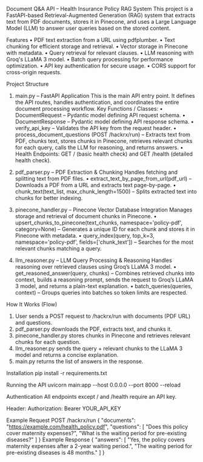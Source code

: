 Document Q&A API – Health Insurance Policy RAG System
This project is a FastAPI-based Retrieval-Augmented Generation (RAG) system that extracts text from PDF documents, stores it in Pinecone, and uses a Large Language Model (LLM) to answer user queries based on the stored content.

Features
•	PDF text extraction from a URL using pdfplumber.
•	Text chunking for efficient storage and retrieval.
•	Vector storage in Pinecone with metadata.
•	Query retrieval for relevant clauses.
•	LLM reasoning with Groq's LLaMA 3 model.
•	Batch query processing for performance optimization.
•	API key authentication for secure usage.
•	CORS support for cross-origin requests.

Project Structure
1. main.py – FastAPI Application
This is the main API entry point. It defines the API routes, handles authentication, and coordinates the entire document processing workflow.
Key Functions / Classes:
•	DocumentRequest – Pydantic model defining API request schema.
•	DocumentResponse – Pydantic model defining API response schema.
•	verify_api_key – Validates the API key from the request header.
•	process_document_questions (POST /hackrx/run) – Extracts text from PDF, chunks text, stores chunks in Pinecone, retrieves relevant chunks for each query, calls the LLM for reasoning, and returns answers.
•	Health Endpoints: GET / (basic health check) and GET /health (detailed health check).

3. pdf_parser.py – PDF Extraction & Chunking
Handles fetching and splitting text from PDF files.
•	extract_text_by_page_from_url(pdf_url) – Downloads a PDF from a URL and extracts text page-by-page.
•	chunk_text(text_list, max_chunk_length=1500) – Splits extracted text into chunks for better indexing.

5. pinecone_handler.py – Pinecone Vector Database Integration
Manages storage and retrieval of document chunks in Pinecone.
•	upsert_chunks_to_pinecone(text_chunks, namespace='policy-pdf', category=None) – Generates a unique ID for each chunk and stores it in Pinecone with metadata.
•	query_index(query, top_k=3, namespace='policy-pdf', fields=['chunk_text']) – Searches for the most relevant chunks matching a query.

6. llm_reasoner.py – LLM Query Processing & Reasoning
Handles reasoning over retrieved clauses using Groq’s LLaMA 3 model.
•	get_reasoned_answer(query, chunks) – Combines retrieved chunks into context, builds a reasoning prompt, sends the request to Groq’s LLaMA 3 model, and returns a plain-text explanation.
•	batch_queries(queries, context) – Groups queries into batches so token limits are respected.

How It Works (Flow)
1.	User sends a POST request to /hackrx/run with documents (PDF URL) and questions.
2.	pdf_parser.py downloads the PDF, extracts text, and chunks it.
3.	pinecone_handler.py stores chunks in Pinecone and retrieves relevant chunks for each question.
4.	llm_reasoner.py sends the query + relevant chunks to the LLaMA 3 model and returns a concise explanation.
5.	main.py returns the list of answers in the response.
   
Installation
pip install -r requirements.txt

Running the API
uvicorn main:app --host 0.0.0.0 --port 8000 --reload

Authentication
All endpoints except / and /health require an API key.

Header:
Authorization: Bearer YOUR_API_KEY

Example Request
POST /hackrx/run
{
  "documents": "https://example.com/health_policy.pdf",
  "questions": [
    "Does this policy cover maternity expenses?",
    "What is the waiting period for pre-existing diseases?"
  ]
}
Example Response
{
  "answers": [
    "Yes, the policy covers maternity expenses after a 2-year waiting period.",
    "The waiting period for pre-existing diseases is 48 months."
  ]
}
 
